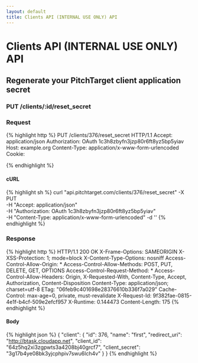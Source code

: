 ```yaml
---
layout: default
title: Clients API (INTERNAL USE ONLY) API
---
```


# Clients API (INTERNAL USE ONLY) API

## Regenerate your PitchTarget client application secret

### PUT /clients/:id/reset_secret



### Request

{% highlight http %}
PUT /clients/376/reset_secret HTTP/1.1
Accept: application/json
Authorization: OAuth 1c3h8zbyfn3jzp80r6ft8yz5bp5yiav
Host: example.org
Content-Type: application/x-www-form-urlencoded
Cookie: 

{% endhighlight %}


#### cURL

{% highlight sh %}
curl "api.pitchtarget.com/clients/376/reset_secret" -X PUT \
	-H "Accept: application/json" \
	-H "Authorization: OAuth 1c3h8zbyfn3jzp80r6ft8yz5bp5yiav" \
	-H "Content-Type: application/x-www-form-urlencoded" -d ''
{% endhighlight %}

### Response

{% highlight http %}
HTTP/1.1 200 OK
X-Frame-Options: SAMEORIGIN
X-XSS-Protection: 1; mode=block
X-Content-Type-Options: nosniff
Access-Control-Allow-Origin: *
Access-Control-Allow-Methods: POST, PUT, DELETE, GET, OPTIONS
Access-Control-Request-Method: *
Access-Control-Allow-Headers: Origin, X-Requested-With, Content-Type, Accept, Authorization, Content-Disposition
Content-Type: application/json; charset=utf-8
ETag: "06feb9c401698e28376610b336f7a029"
Cache-Control: max-age=0, private, must-revalidate
X-Request-Id: 9f382fae-0815-4e1f-b4cf-509e2efcf957
X-Runtime: 0.144473
Content-Length: 175
{% endhighlight %}

#### Body

{% highlight json %}
{
  "client": {
    "id": 376,
    "name": "first",
    "redirect_uri": "http://btask.cloudapp.net",
    "client_id": "64z5hq2xi3zgpwts3a4208bj40grcf7",
    "client_secret": "3g17b4ye08bk3yjcphpiv7swu6lch4v"
  }
}
{% endhighlight %}

